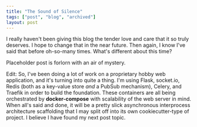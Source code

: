 ```yaml
---
title: "The Sound of Silence"
tags: ["post", "blog", "archived"]
layout: post
---
```


I really haven't been giving this blog the tender love and care that it so
truly deserves. I hope to change that in the near future. Then again, I know
I've said that before oh-so-many times. What's different about this time?

Placeholder post is forlorn with an air of mystery.

Edit: So, I've been doing a lot of work on a proprietary hobby web application,
and it's turning into quite a thing. I'm using Flask, socket.io, Redis (both
as a key-value store _and_ a PubSub mechanism), Celery, and Traefik in order
to build the foundation. These containers are all being orchestrated by
**docker-compose** with scalability of the web server in mind. When all's said
and done, it will be a pretty slick asynchronous interprocess architecture
scaffolding that I may split off into its own cookiecutter-type of project. I
believe I have found my next post topic.
